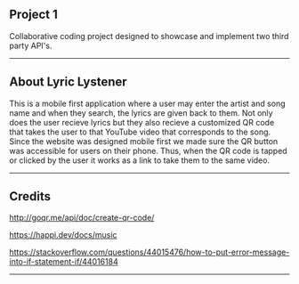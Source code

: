 ## Project 1

Collaborative coding project designed to showcase and implement two third party API's. 

---
## About Lyric Lystener

This is a mobile first application where a user may enter the artist and song name and when they search, the lyrics are given back to them. Not only does the user recieve lyrics but they also recieve a customized QR code that takes the user to that YouTube video that corresponds to the song. Since the website was designed mobile first we made sure the QR button was accessible for users on their phone. Thus, when the QR code is tapped or clicked by the user it works as a link to take them to the same video. 

---

## Credits

http://goqr.me/api/doc/create-qr-code/

https://happi.dev/docs/music

https://stackoverflow.com/questions/44015476/how-to-put-error-message-into-if-statement-if/44016184

---